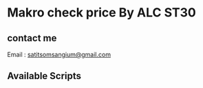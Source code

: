# Makro check price By ALC ST30

## contact me 

Email : satitsomsangium@gmail.com

## Available Scripts 